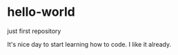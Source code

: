 # hello-world
just first repository

It's nice day to start learning how to code. I like it already.  
